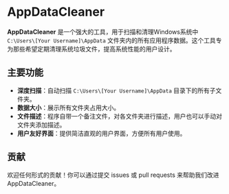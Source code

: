 # AppDataCleaner

**AppDataCleaner** 是一个强大的工具，用于扫描和清理Windows系统中 `C:\Users\[Your Username]\AppData` 文件夹内的所有应用程序数据。这个工具专为那些希望定期清理系统垃圾文件，提高系统性能的用户设计。

## 主要功能

- **深度扫描**：自动扫描 `C:\Users\[Your Username]\AppData` 目录下的所有子文件夹。
- **数据大小**：展示所有文件夹占用大小。
- **文件描述**：程序自带一个备注文件，对各文件夹进行描述，用户也可以手动对文件夹添加描述。
- **用户友好界面**：提供简洁直观的用户界面，方便所有用户使用。

## 贡献
欢迎任何形式的贡献！你可以通过提交 issues 或 pull requests 来帮助我们改进 AppDataCleaner。
